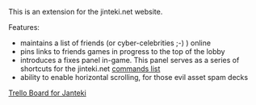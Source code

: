This is an extension for the jinteki.net website.

Features:

* maintains a list of friends (or cyber-celebrities ;-) ) online
* pins links to friends games in progress to the top of the lobby
* introduces a fixes panel in-game. This panel serves as a series of shortcuts for the jinteki.net [commands list](http://www.jinteki.net/help#commands)
* ability to enable horizontal scrolling, for those evil asset spam decks

[Trello Board for Janteki](https://trello.com/b/sJSYgy2m/jankteki)
